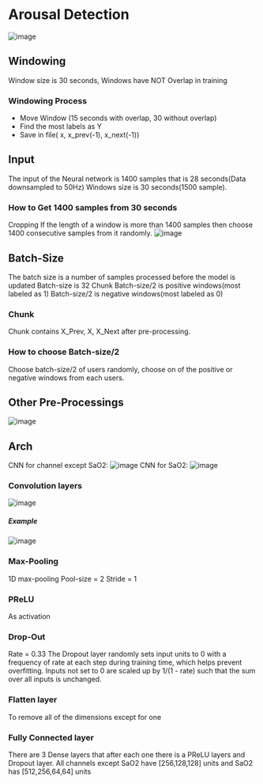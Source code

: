 # Arousal Detection
![image](https://user-images.githubusercontent.com/45602698/141677980-42a3a25a-abee-4c5f-bad8-be1d4c8c30c4.png)
## Windowing
Window size is 30 seconds, 
Windows have NOT Overlap in training
### Windowing Process
- Move Window (15 seconds with overlap, 30 without overlap)
- Find the most labels as Y
- Save in file( x, x_prev(-1), x_next(-1))
## Input
The input of the Neural network is 1400 samples that is 28 seconds(Data downsampled to 50Hz)
Windows size is 30 seconds(1500 sample). 
### How to Get 1400 samples from 30 seconds
Cropping
If the length of a window is more than 1400 samples then choose 1400 consecutive samples from it randomly.
![image](https://user-images.githubusercontent.com/45602698/141677888-272455ba-4bcd-4b72-a7b6-e14826455286.png)
## Batch-Size
The batch size is a number of samples processed before the model is updated
Batch-size is 32 Chunk
Batch-size/2 is positive windows(most labeled as 1)
Batch-size/2 is negative windows(most labeled as 0)
### Chunk
Chunk contains X_Prev, X, X_Next after pre-processing.
### How to choose Batch-size/2
Choose batch-size/2 of users randomly, choose on of the positive or negative windows from each users.
## Other Pre-Processings
![image](https://user-images.githubusercontent.com/45602698/141677937-4c5e9905-7571-4ef5-a152-b5de0b8ff8f9.png)
## Arch
CNN for channel except SaO2:
![image](https://user-images.githubusercontent.com/45602698/141678020-ef31c54a-2bee-4ac1-9cd0-8a2b180c9256.png)
CNN for SaO2:
![image](https://user-images.githubusercontent.com/45602698/141678080-94deaa1b-b6f7-45b9-8ba1-3f7942db0c31.png)
### Convolution layers
![image](https://user-images.githubusercontent.com/45602698/141678134-c53e5852-f59c-4b7b-af57-9573f7fdabdf.png)
##### Example 
![image](https://user-images.githubusercontent.com/45602698/141678176-894eb8b9-0cb8-4c53-942f-03d7a7c5c4e0.png)
### Max-Pooling
1D max-pooling
Pool-size = 2
Stride = 1
### PReLU
As activation
### Drop-Out
Rate = 0.33
The Dropout layer randomly sets input units to 0 with a frequency of rate at each step during training time, which helps prevent overfitting. Inputs not set to 0 are scaled up by 1/(1 - rate) such that the sum over all inputs is unchanged.
### Flatten layer
To remove all of the dimensions except for one
### Fully Connected layer
There are 3 Dense layers that after each one there is a PReLU layers and Dropout layer.
All channels except SaO2 have [256,128,128] units and SaO2 has [512,256,64,64] units



